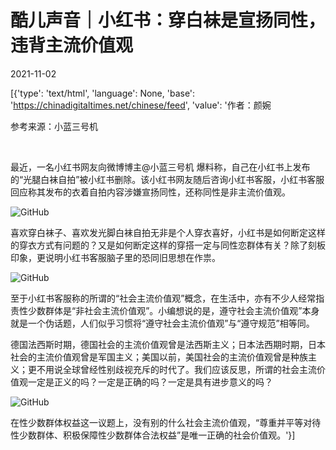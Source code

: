 # 酷儿声音｜小红书：穿白袜是宣扬同性，违背主流价值观

2021-11-02

[{'type': 'text/html', 'language': None, 'base': 'https://chinadigitaltimes.net/chinese/feed', 'value': '作者：颜婉

参考来源：小蓝三号机

&emsp;

最近，一名小红书网友向微博博主@小蓝三号机 爆料称，自己在小红书上发布的“光腿白袜自拍”被小红书删除。该小红书网友随后咨询小红书客服，小红书客服回应称其发布的衣着自拍内容涉嫌宣扬同性，还称同性是非主流价值观。

![GitHub](https://chinadigitaltimes.net/chinese/files/2021/11/post-672814-6181934d7712d.)

喜欢穿白袜子、喜欢发光脚白袜自拍无非是个人穿衣喜好，小红书是如何断定这样的穿衣方式有问题的？又是如何断定这样的穿搭一定与同性恋群体有关？除了刻板印象，更说明小红书客服脑子里的恐同旧思想在作祟。

![GitHub](https://chinadigitaltimes.net/chinese/files/2021/11/post-672814-6181934d7f815.)

至于小红书客服称的所谓的“社会主流价值观”概念，在生活中，亦有不少人经常指责性少数群体是“非社会主流价值观”。小编想说的是，遵守社会主流价值观”本身就是一个伪话题，人们似乎习惯将“遵守社会主流价值观”与“遵守规范”相等同。

德国法西斯时期，德国社会的主流价值观曾是法西斯主义；日本法西期时期，日本社会的主流价值观曾是军国主义；美国以前，美国社会的主流价值观曾是种族主义；更不用说全球曾经性别歧视充斥的时代了。我们应该反思，所谓的社会主流价值观一定是正义的吗？一定是正确的吗？一定是具有进步意义的吗？

![GitHub](https://chinadigitaltimes.net/chinese/files/2021/11/post-672814-6181934d898f8.)

在性少数群体权益这一议题上，没有别的什么社会主流价值观，“尊重并平等对待性少数群体、积极保障性少数群体合法权益”是唯一正确的社会价值观。'}]